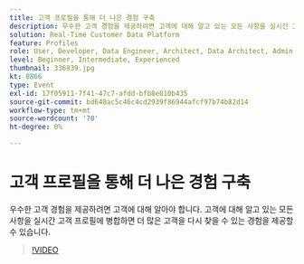 ```yaml
---
title: 고객 프로필을 통해 더 나은 경험 구축
description: 우수한 고객 경험을 제공하려면 고객에 대해 알고 있는 모든 사항을 실시간 고객 프로필에 병합해야 합니다.
solution: Real-Time Customer Data Platform
feature: Profiles
role: User, Developer, Data Engineer, Architect, Data Architect, Admin, Leader
level: Beginner, Intermediate, Experienced
thumbnail: 336939.jpg
kt: 8866
type: Event
exl-id: 17f05911-7f41-47c7-afdd-bfb8e010b435
source-git-commit: bd648ac5c46c4cd2939f86944afcf97b74b82d14
workflow-type: tm+mt
source-wordcount: '70'
ht-degree: 0%

---
```


# 고객 프로필을 통해 더 나은 경험 구축

우수한 고객 경험을 제공하려면 고객에 대해 알아야 합니다. 고객에 대해 알고 있는 모든 사항을 실시간 고객 프로필에 병합하면 더 많은 고객을 다시 찾을 수 있는 경험을 제공할 수 있습니다.

>[!VIDEO](https://video.tv.adobe.com/v/336939/?quality=12&learn=on)

